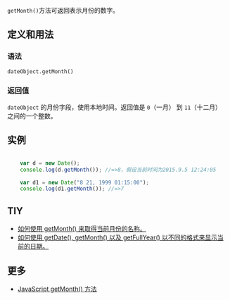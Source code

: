 `getMonth()`方法可返回表示月份的数字。

## 定义和用法

### 语法

`dateObject.getMonth()`

### 返回值

`dateObject` 的月份字段，使用本地时间。返回值是 `0`（一月） 到 `11`（十二月） 之间的一个整数。

## 实例

```javascript

    var d = new Date();
    console.log(d.getMonth()); //=>8，假设当前时间为2015.9.5 12:24:05

    var d1 = new Date("8 21, 1999 01:15:00");
    console.log(d1.getMonth()); //=>7

```

## TIY

*   [如何使用 getMonth() 来取得当前月份的名称。](http://www.w3school.com.cn/tiy/t.asp?f=jseg_date_getmonth)
*   [如何使用 getDate(), getMonth() 以及 getFullYear() 以不同的格式来显示当前的日期。](http://www.w3school.com.cn/tiy/t.asp?f=jseg_datedate)

## 更多

*   [JavaScript getMonth() 方法](http://www.w3school.com.cn/jsref/jsref_getMonth.asp)